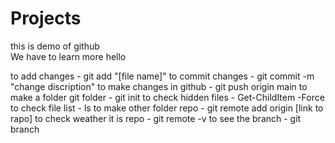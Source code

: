 # Projects
this is demo of github<br>We have to learn more
hello

to add changes - git add "[file name]"
to commit changes - git commit -m "change discription"
to make changes in github - git push origin main
to make a folder git folder - git init
to check hidden files - Get-ChildItem -Force
to check file list - ls
to make other folder repo - git remote add origin [link to rapo]
to check weather it is repo - git remote -v
to see the branch - git branch